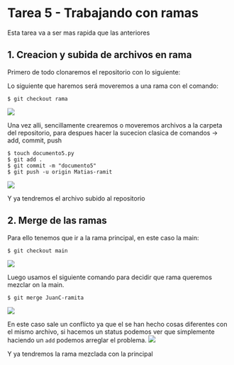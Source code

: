 # Tarea 5 - Trabajando con ramas
Esta tarea va a ser mas rapida que las anteriores

## 1. Creacion y subida de archivos en rama
Primero de todo clonaremos el repositorio con lo siguiente:

Lo siguiente que haremos será moveremos a una rama con el comando:
```b
$ git checkout rama
```
![](https://i.imgur.com/ZPCQ8l3.png)

Una vez alli, sencillamente crearemos o moveremos archivos a la carpeta del repositorio, para despues hacer la sucecion clasica de comandos -> add, commit, push
```b
$ touch documento5.py
$ git add .
$ git commit -m "documento5"
$ git push -u origin Matias-ramit
```
![](https://i.imgur.com/XpvnswT.png)

Y ya tendremos el archivo subido al repositorio

## 2. Merge de las ramas
Para ello tenemos que ir a la rama principal, en este caso la main:
```b
$ git checkout main
```
![](https://i.imgur.com/Qx3oxmr.png)

Luego usamos el siguiente comando para decidir que rama queremos mezclar on la main.
```b
$ git merge JuanC-ramita
```
![](https://i.imgur.com/zXiMv8J.png)

En este caso sale un conflicto ya que el se han hecho cosas diferentes con el mismo archivo, si hacemos un status podemos ver que simplemente haciendo un `add` podemos arreglar el problema.
![](https://i.imgur.com/mqALJSS.png)

Y ya tendremos la rama mezclada con la principal
